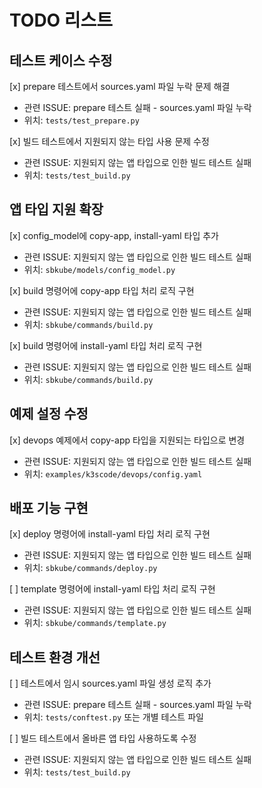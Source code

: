 # TODO 리스트

## 테스트 케이스 수정

[x] prepare 테스트에서 sources.yaml 파일 누락 문제 해결  
- 관련 ISSUE: prepare 테스트 실패 - sources.yaml 파일 누락  
- 위치: `tests/test_prepare.py`

[x] 빌드 테스트에서 지원되지 않는 타입 사용 문제 수정  
- 관련 ISSUE: 지원되지 않는 앱 타입으로 인한 빌드 테스트 실패  
- 위치: `tests/test_build.py`

## 앱 타입 지원 확장

[x] config_model에 copy-app, install-yaml 타입 추가  
- 관련 ISSUE: 지원되지 않는 앱 타입으로 인한 빌드 테스트 실패  
- 위치: `sbkube/models/config_model.py`

[x] build 명령어에 copy-app 타입 처리 로직 구현  
- 관련 ISSUE: 지원되지 않는 앱 타입으로 인한 빌드 테스트 실패  
- 위치: `sbkube/commands/build.py`

[x] build 명령어에 install-yaml 타입 처리 로직 구현  
- 관련 ISSUE: 지원되지 않는 앱 타입으로 인한 빌드 테스트 실패  
- 위치: `sbkube/commands/build.py`

## 예제 설정 수정

[x] devops 예제에서 copy-app 타입을 지원되는 타입으로 변경  
- 관련 ISSUE: 지원되지 않는 앱 타입으로 인한 빌드 테스트 실패  
- 위치: `examples/k3scode/devops/config.yaml`

## 배포 기능 구현

[x] deploy 명령어에 install-yaml 타입 처리 로직 구현  
- 관련 ISSUE: 지원되지 않는 앱 타입으로 인한 빌드 테스트 실패  
- 위치: `sbkube/commands/deploy.py`

[ ] template 명령어에 install-yaml 타입 처리 로직 구현  
- 관련 ISSUE: 지원되지 않는 앱 타입으로 인한 빌드 테스트 실패  
- 위치: `sbkube/commands/template.py`

## 테스트 환경 개선

[ ] 테스트에서 임시 sources.yaml 파일 생성 로직 추가  
- 관련 ISSUE: prepare 테스트 실패 - sources.yaml 파일 누락  
- 위치: `tests/conftest.py` 또는 개별 테스트 파일

[ ] 빌드 테스트에서 올바른 앱 타입 사용하도록 수정  
- 관련 ISSUE: 지원되지 않는 앱 타입으로 인한 빌드 테스트 실패  
- 위치: `tests/test_build.py`